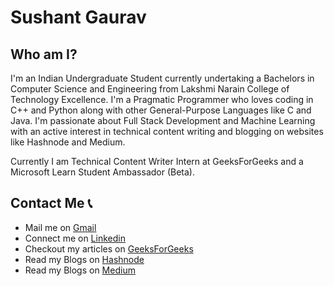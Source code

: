 # Sushant Gaurav

## Who am I?

I'm an Indian Undergraduate Student currently undertaking a Bachelors in Computer Science and Engineering from Lakshmi Narain College of Technology Excellence. I'm a Pragmatic Programmer who loves coding in C++ and Python along with other General-Purpose Languages like C and Java. I'm passionate about Full Stack Development and Machine Learning with an active interest in technical content writing and blogging on websites like Hashnode and Medium.

Currently I am Technical Content Writer Intern at GeeksForGeeks and a Microsoft Learn Student Ambassador (Beta).

## Contact Me 📞
 - Mail me on [Gmail](mailto:sushantgaurav57@gmail.com)
 - Connect me on [Linkedin](https://www.linkedin.com/in/sushant-gaurav)
 - Checkout my articles on [GeeksForGeeks](https://auth.geeksforgeeks.org/user/imsushant12/articles)
 - Read my Blogs on [Hashnode](https://imsushant.hashnode.dev)
 - Read my Blogs on [Medium](https://medium.com/@sushantgaurav57)
